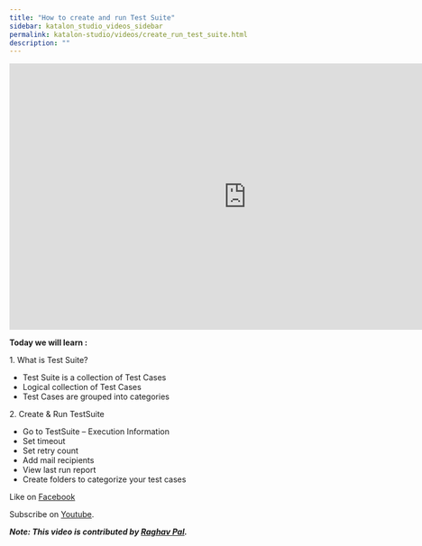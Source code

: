 ```yaml
---
title: "How to create and run Test Suite"
sidebar: katalon_studio_videos_sidebar
permalink: katalon-studio/videos/create_run_test_suite.html
description: ""
---
```

<iframe width="840" height="473" src="https://www.youtube.com/embed/dniwCknLG4s?feature=oembed" frameborder="0" allow="autoplay; encrypted-media" allowfullscreen="">&nbsp;</iframe>

**Today we will learn :**

1\. What is Test Suite?

*   Test Suite is a collection of Test Cases
*   Logical collection of Test Cases
*   Test Cases are grouped into categories

2\. Create & Run TestSuite

*   Go to TestSuite – Execution Information
*   Set timeout
*   Set retry count
*   Add mail recipients
*   View last run report
*   Create folders to categorize your test cases

Like on [Facebook](https://www.facebook.com/automationstepbystep/)

Subscribe on [Youtube](https://www.youtube.com/channel/UCTt7pyY-o0eltq14glaG5dg).

**_Note: This video is contributed by [Raghav Pal](https://www.youtube.com/channel/UCTt7pyY-o0eltq14glaG5dg)._**